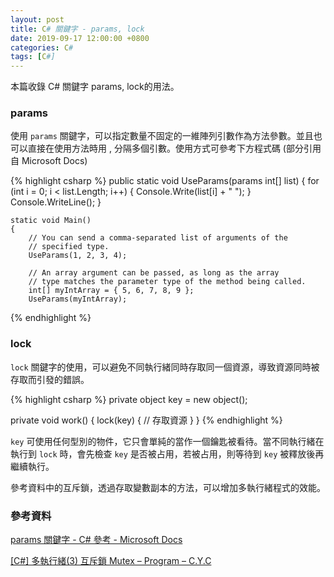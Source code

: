 ```yaml
---
layout: post
title: C# 關鍵字 - params, lock
date: 2019-09-17 12:00:00 +0800
categories: C#
tags: [C#]
---
```


本篇收錄 C# 關鍵字 params, lock的用法。

### params 

使用 `params` 關鍵字，可以指定數量不固定的一維陣列引數作為方法參數。並且也可以直接在使用方法時用 , 分隔多個引數。使用方式可參考下方程式碼  (部分引用自 Microsoft Docs)

{% highlight csharp %}
    public static void UseParams(params int[] list)
    {
        for (int i = 0; i < list.Length; i++)
        {
            Console.Write(list[i] + " ");
        }
        Console.WriteLine();
    }

    static void Main()
    {
        // You can send a comma-separated list of arguments of the 
        // specified type.
        UseParams(1, 2, 3, 4);

        // An array argument can be passed, as long as the array
        // type matches the parameter type of the method being called.
        int[] myIntArray = { 5, 6, 7, 8, 9 };
        UseParams(myIntArray);
{% endhighlight %}

### lock

`lock` 關鍵字的使用，可以避免不同執行緒同時存取同一個資源，導致資源同時被存取而引發的錯誤。

{% highlight csharp %}
private object key = new object();

private void work()
{
    lock(key)
    {
        // 存取資源
    }
}
{% endhighlight %}

`key` 可使用任何型別的物件，它只會單純的當作一個鑰匙被看待。當不同執行緒在執行到 `lock` 時，會先檢查 `key` 是否被占用，若被占用，則等待到 `key` 被釋放後再繼續執行。

參考資料中的互斥鎖，透過存取變數副本的方法，可以增加多執行緒程式的效能。

### 參考資料

[params 關鍵字 - C# 參考 - Microsoft Docs](https://docs.microsoft.com/zh-tw/dotnet/csharp/language-reference/keywords/params)

[[C#] 多執行緒(3) 互斥鎖 Mutex – Program – C.Y.C](https://yuchungchuang.wordpress.com/2018/07/24/c-%E5%A4%9A%E5%9F%B7%E8%A1%8C%E7%B7%923-%E4%BA%92%E6%96%A5%E9%8E%96-mutex/)